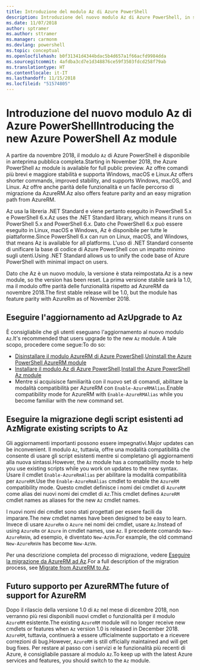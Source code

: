 ```yaml
---
title: Introduzione del modulo Az di Azure PowerShell
description: Introduzione del nuovo modulo Az di Azure PowerShell, in sostituzione del modulo AzureRM.
ms.date: 11/07/2018
author: sptramer
ms.author: sttramer
ms.manager: carmonm
ms.devlang: powershell
ms.topic: conceptual
ms.openlocfilehash: b0f31341d4344bdac5b4d657a1f66acfd9984dda
ms.sourcegitcommit: 4afdba3cd7e1d348876ce59f3503fdcd258f79ab
ms.translationtype: HT
ms.contentlocale: it-IT
ms.lasthandoff: 11/15/2018
ms.locfileid: "51574805"
---
```

# <a name="introducing-the-new-azure-powershell-az-module"></a><span data-ttu-id="48a89-103">Introduzione del nuovo modulo Az di Azure PowerShell</span><span class="sxs-lookup"><span data-stu-id="48a89-103">Introducing the new Azure PowerShell Az module</span></span>

<span data-ttu-id="48a89-104">A partire da novembre 2018, il modulo `Az` di Azure PowerShell è disponibile in anteprima pubblica completa.</span><span class="sxs-lookup"><span data-stu-id="48a89-104">Starting in November 2018, the Azure PowerShell `Az` module is available for full public preview.</span></span>
<span data-ttu-id="48a89-105">Az offre comandi più brevi e maggiore stabilità e supporta Windows, macOS e Linux.</span><span class="sxs-lookup"><span data-stu-id="48a89-105">Az offers shorter commands, improved stability, and supports Windows, macOS, and Linux.</span></span> <span data-ttu-id="48a89-106">Az offre anche parità delle funzionalità e un facile percorso di migrazione da AzureRM.</span><span class="sxs-lookup"><span data-stu-id="48a89-106">Az also offers feature parity and an easy migration path from AzureRM.</span></span>

<span data-ttu-id="48a89-107">Az usa la libreria .NET Standard e viene pertanto eseguito in PowerShell 5.x e PowerShell 6.x.</span><span class="sxs-lookup"><span data-stu-id="48a89-107">Az uses the .NET Standard library, which means it runs on PowerShell 5.x and PowerShell 6.x.</span></span>
<span data-ttu-id="48a89-108">Dato che PowerShell 6.x può essere eseguito in Linux, macOS e Windows, Az è disponibile per tutte le piattaforme.</span><span class="sxs-lookup"><span data-stu-id="48a89-108">Since PowerShell 6.x can run on Linux, macOS, and Windows, that means Az is available for all platforms.</span></span>
<span data-ttu-id="48a89-109">L'uso di .NET Standard consente di unificare la base di codice di Azure PowerShell con un impatto minimo sugli utenti.</span><span class="sxs-lookup"><span data-stu-id="48a89-109">Using .NET Standard allows us to unify the code base of Azure PowerShell with minimal impact on users.</span></span>

<span data-ttu-id="48a89-110">Dato che Az è un nuovo modulo, la versione è stata reimpostata.</span><span class="sxs-lookup"><span data-stu-id="48a89-110">Az is a new module, so the version has been reset.</span></span> <span data-ttu-id="48a89-111">La prima versione stabile sarà la 1.0, ma il modulo offre parità delle funzionalità rispetto ad AzureRM da novembre 2018.</span><span class="sxs-lookup"><span data-stu-id="48a89-111">The first stable release will be 1.0, but the module has feature parity with AzureRm as of November 2018.</span></span>

## <a name="upgrade-to-az"></a><span data-ttu-id="48a89-112">Eseguire l'aggiornamento ad Az</span><span class="sxs-lookup"><span data-stu-id="48a89-112">Upgrade to Az</span></span>

<span data-ttu-id="48a89-113">È consigliabile che gli utenti eseguano l'aggiornamento al nuovo modulo `Az`.</span><span class="sxs-lookup"><span data-stu-id="48a89-113">It's recommended that users upgrade to the new `Az` module.</span></span> <span data-ttu-id="48a89-114">A tale scopo, procedere come segue:</span><span class="sxs-lookup"><span data-stu-id="48a89-114">To do so:</span></span>

* <span data-ttu-id="48a89-115">[Disinstallare il modulo AzureRM di Azure PowerShell](/powershell/azure/uninstall-azurerm-ps).</span><span class="sxs-lookup"><span data-stu-id="48a89-115">[Uninstall the Azure PowerShell AzureRM module](/powershell/azure/uninstall-azurerm-ps)</span></span>
* <span data-ttu-id="48a89-116">[Installare il modulo Az di Azure PowerShell](/powershell/azure/install-az-ps).</span><span class="sxs-lookup"><span data-stu-id="48a89-116">[Install the Azure PowerShell Az module](/powershell/azure/install-az-ps)</span></span>
* <span data-ttu-id="48a89-117">Mentre si acquisisce familiarità con il nuovo set di comandi, abilitare la modalità compatibilità per AzureRM con `Enable-AzureRMAlias`.</span><span class="sxs-lookup"><span data-stu-id="48a89-117">Enable compatibility mode for AzureRM with `Enable-AzureRMAlias` while you become familiar with the new command set.</span></span>

## <a name="migrate-existing-scripts-to-az"></a><span data-ttu-id="48a89-118">Eseguire la migrazione degli script esistenti ad Az</span><span class="sxs-lookup"><span data-stu-id="48a89-118">Migrate existing scripts to Az</span></span>

<span data-ttu-id="48a89-119">Gli aggiornamenti importanti possono essere impegnativi.</span><span class="sxs-lookup"><span data-stu-id="48a89-119">Major updates can be inconvenient.</span></span> <span data-ttu-id="48a89-120">Il modulo `Az`, tuttavia, offre una modalità compatibilità che consente di usare gli script esistenti mentre si completano gli aggiornamenti alla nuova sintassi.</span><span class="sxs-lookup"><span data-stu-id="48a89-120">However, the `Az` module has a compatibility mode to help you use existing scripts while you work on updates to the new syntax.</span></span> <span data-ttu-id="48a89-121">Usare il cmdlet `Enable-AzureRmAlias` per abilitare la modalità compatibilità per `AzureRM`.</span><span class="sxs-lookup"><span data-stu-id="48a89-121">Use the `Enable-AzureRmAlias` cmdlet to enable the `AzureRM` compatibility mode.</span></span> <span data-ttu-id="48a89-122">Questo cmdlet definisce i nomi dei cmdlet di `AzureRM` come alias dei nuovi nomi dei cmdlet di `Az`.</span><span class="sxs-lookup"><span data-stu-id="48a89-122">This cmdlet defines `AzureRM` cmdlet names as aliases for the new `Az` cmdlet names.</span></span>

<span data-ttu-id="48a89-123">I nuovi nomi dei cmdlet sono stati progettati per essere facili da imparare.</span><span class="sxs-lookup"><span data-stu-id="48a89-123">The new cmdlet names have been designed to be easy to learn.</span></span> <span data-ttu-id="48a89-124">Invece di usare `AzureRm` o `Azure` nei nomi dei cmdlet, usare `Az`.</span><span class="sxs-lookup"><span data-stu-id="48a89-124">Instead of using `AzureRm` or `Azure` in cmdlet names, use `Az`.</span></span> <span data-ttu-id="48a89-125">Il precedente comando `New-AzureRmVm`, ad esempio, è diventato `New-AzVm`.</span><span class="sxs-lookup"><span data-stu-id="48a89-125">For example, the old command `New-AzureRmVm` has become `New-AzVm`.</span></span>

<span data-ttu-id="48a89-126">Per una descrizione completa del processo di migrazione, vedere [Eseguire la migrazione da AzureRM ad Az](migrate-from-azurerm-to-az.md).</span><span class="sxs-lookup"><span data-stu-id="48a89-126">For a full description of the migration process, see [Migrate from AzureRM to Az](migrate-from-azurerm-to-az.md).</span></span>

## <a name="the-future-of-support-for-azurerm"></a><span data-ttu-id="48a89-127">Futuro supporto per AzureRM</span><span class="sxs-lookup"><span data-stu-id="48a89-127">The future of support for AzureRM</span></span>

<span data-ttu-id="48a89-128">Dopo il rilascio della versione 1.0 di `Az` nel mese di dicembre 2018, non verranno più resi disponibili nuovi cmdlet o funzionalità per il modulo `AzureRM` esistente.</span><span class="sxs-lookup"><span data-stu-id="48a89-128">The existing `AzureRM` module will no longer receive new cmdlets or features when `Az` version 1.0 is released in December 2018.</span></span> <span data-ttu-id="48a89-129">`AzureRM`, tuttavia, continuerà a essere ufficialmente supportato e a ricevere correzioni di bug.</span><span class="sxs-lookup"><span data-stu-id="48a89-129">However, `AzureRM` is still officially maintained and will get bug fixes.</span></span> <span data-ttu-id="48a89-130">Per restare al passo con i servizi e le funzionalità più recenti di Azure, è consigliabile passare al modulo `Az`.</span><span class="sxs-lookup"><span data-stu-id="48a89-130">To keep up with the latest Azure services and features, you should switch to the `Az` module.</span></span>